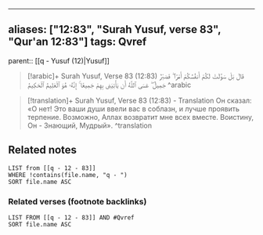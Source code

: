
---
aliases: ["12:83", "Surah Yusuf, verse 83", "Qur'an 12:83"]
tags: Qvref
---

parent:: [[q - Yusuf (12)|Yusuf]]

> [!arabic]+ Surah Yusuf, Verse 83 (12:83)
> <span class="quran-arabic">قَالَ بَلْ سَوَّلَتْ لَكُمْ أَنفُسُكُمْ أَمْرًا ۖ فَصَبْرٌ جَمِيلٌ ۖ عَسَى ٱللَّهُ أَن يَأْتِيَنِى بِهِمْ جَمِيعًا ۚ إِنَّهُۥ هُوَ ٱلْعَلِيمُ ٱلْحَكِيمُ</span>
^arabic

> [!translation]+ Surah Yusuf, Verse 83 (12:83) - Translation
> Он сказал: «О нет! Это ваши души ввели вас в соблазн, и лучше проявить терпение. Возможно, Аллах возвратит мне всех вместе. Воистину, Он - Знающий, Мудрый».
^translation



## Related notes
```dataview
LIST from [[q - 12 - 83]]
WHERE !contains(file.name, "q - ")
SORT file.name ASC
```

### Related verses (footnote backlinks)
```dataview
LIST FROM [[q - 12 - 83]] AND #Qvref
SORT file.name ASC
```

